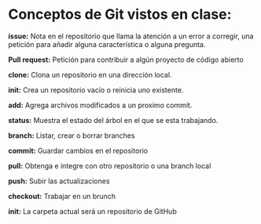 # Conceptos de Git vistos en clase:

**issue:** Nota en el repositorio que llama la atención a un error a corregir, una petición para añadir alguna característica o alguna pregunta.

**Pull request:** Petición para contribuir a algún proyecto de código abierto


**clone:** Clona un repositorio en una dirección local.

**init:** Crea un repositorio vacío o reinicia uno existente.

**add:** Agrega archivos modificados a un proximo commit.

**status:** Muestra el estado del árbol en el que se esta trabajando.

**branch:** Listar, crear o borrar branches  

**commit:** Guardar cambios en el repositorio  

**pull:** Obtenga e integre con otro repositorio o una branch local

**push:** Subir las actualizaciones 

**checkout:** Trabajar en un brunch

**init:** La carpeta actual será un repositorio de GitHub

